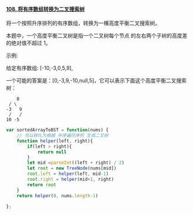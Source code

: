 #### [108. 将有序数组转换为二叉搜索树](https://leetcode-cn.com/problems/convert-sorted-array-to-binary-search-tree/)

将一个按照升序排列的有序数组，转换为一棵高度平衡二叉搜索树。

本题中，一个高度平衡二叉树是指一个二叉树每个节点 的左右两个子树的高度差的绝对值不超过 1。

示例:

给定有序数组: [-10,-3,0,5,9],

一个可能的答案是：[0,-3,9,-10,null,5]，它可以表示下面这个高度平衡二叉搜索树：

    	0
     / \
    -3   9
     /   /
    10 -5
  



```javascript
var sortedArrayToBST = function(nums) {
    // 可以转化为根据 中序遍历序列 生成二叉树
    function helper(left, right){
        if(left > right){
            return null
        }
        let mid =parseInt((left + right) / 2)
        let root = new TreeNode(nums[mid])
        root.left = helper(left, mid-1)
        root.right = helper(mid+1, right)  
        return root
    }
    return helper(0, nums.length-1)
    
};
```

